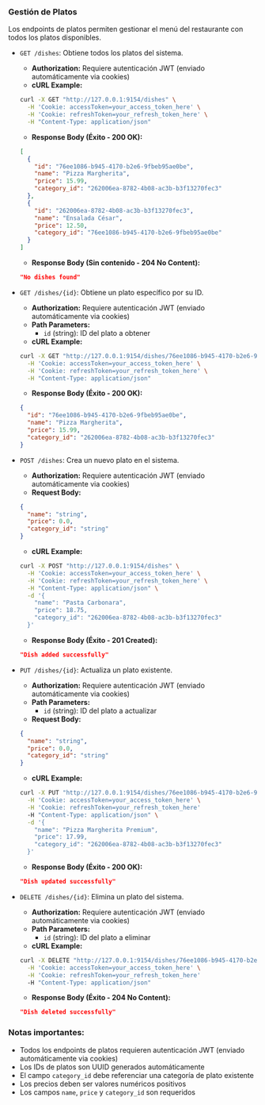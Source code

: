 ### Gestión de Platos

Los endpoints de platos permiten gestionar el menú del restaurante con todos los platos disponibles.

- `GET /dishes`: Obtiene todos los platos del sistema.
  - **Authorization:** Requiere autenticación JWT (enviado automáticamente via cookies)
  - **cURL Example:**
  ```bash
  curl -X GET "http://127.0.0.1:9154/dishes" \
    -H 'Cookie: accessToken=your_access_token_here' \
    -H 'Cookie: refreshToken=your_refresh_token_here' \
    -H "Content-Type: application/json"
  ```
  - **Response Body (Éxito - 200 OK):**
  ```json
  [
    {
      "id": "76ee1086-b945-4170-b2e6-9fbeb95ae0be",
      "name": "Pizza Margherita",
      "price": 15.99,
      "category_id": "262006ea-8782-4b08-ac3b-b3f13270fec3"
    },
    {
      "id": "262006ea-8782-4b08-ac3b-b3f13270fec3",
      "name": "Ensalada César",
      "price": 12.50,
      "category_id": "76ee1086-b945-4170-b2e6-9fbeb95ae0be"
    }
  ]
  ```
  - **Response Body (Sin contenido - 204 No Content):**
  ```json
  "No dishes found"
  ```

- `GET /dishes/{id}`: Obtiene un plato específico por su ID.
  - **Authorization:** Requiere autenticación JWT (enviado automáticamente via cookies)
  - **Path Parameters:**
    - `id` (string): ID del plato a obtener
  - **cURL Example:**
  ```bash
  curl -X GET "http://127.0.0.1:9154/dishes/76ee1086-b945-4170-b2e6-9fbeb95ae0be" \
    -H 'Cookie: accessToken=your_access_token_here' \
    -H 'Cookie: refreshToken=your_refresh_token_here' \
    -H "Content-Type: application/json"
  ```
  - **Response Body (Éxito - 200 OK):**
  ```json
  {
    "id": "76ee1086-b945-4170-b2e6-9fbeb95ae0be",
    "name": "Pizza Margherita",
    "price": 15.99,
    "category_id": "262006ea-8782-4b08-ac3b-b3f13270fec3"
  }
  ```

- `POST /dishes`: Crea un nuevo plato en el sistema.
  - **Authorization:** Requiere autenticación JWT (enviado automáticamente via cookies)
  - **Request Body:**
  ```json
  {
    "name": "string",
    "price": 0.0,
    "category_id": "string"
  }
  ```
  - **cURL Example:**
  ```bash
  curl -X POST "http://127.0.0.1:9154/dishes" \
    -H 'Cookie: accessToken=your_access_token_here' \
    -H 'Cookie: refreshToken=your_refresh_token_here' \
    -H "Content-Type: application/json" \
    -d '{
      "name": "Pasta Carbonara",
      "price": 18.75,
      "category_id": "262006ea-8782-4b08-ac3b-b3f13270fec3"
    }'
  ```
  - **Response Body (Éxito - 201 Created):**
  ```json
  "Dish added successfully"
  ```

- `PUT /dishes/{id}`: Actualiza un plato existente.
  - **Authorization:** Requiere autenticación JWT (enviado automáticamente via cookies)
  - **Path Parameters:**
    - `id` (string): ID del plato a actualizar
  - **Request Body:**
  ```json
  {
    "name": "string",
    "price": 0.0,
    "category_id": "string"
  }
  ```
  - **cURL Example:**
  ```bash
  curl -X PUT "http://127.0.0.1:9154/dishes/76ee1086-b945-4170-b2e6-9fbeb95ae0be" \
    -H 'Cookie: accessToken=your_access_token_here' \
    -H 'Cookie: refreshToken=your_refresh_token_here'
    -H "Content-Type: application/json" \
    -d '{
      "name": "Pizza Margherita Premium",
      "price": 17.99,
      "category_id": "262006ea-8782-4b08-ac3b-b3f13270fec3"
    }'
  ```
  - **Response Body (Éxito - 200 OK):**
  ```json
  "Dish updated successfully"
  ```

- `DELETE /dishes/{id}`: Elimina un plato del sistema.
  - **Authorization:** Requiere autenticación JWT (enviado automáticamente via cookies)
  - **Path Parameters:**
    - `id` (string): ID del plato a eliminar
  - **cURL Example:**
  ```bash
  curl -X DELETE "http://127.0.0.1:9154/dishes/76ee1086-b945-4170-b2e6-9fbeb95ae0be" \
    -H 'Cookie: accessToken=your_access_token_here' \
    -H 'Cookie: refreshToken=your_refresh_token_here'
    -H "Content-Type: application/json"
  ```
  - **Response Body (Éxito - 204 No Content):**
  ```json
  "Dish deleted successfully"
  ```

### Notas importantes:
- Todos los endpoints de platos requieren autenticación JWT (enviado automáticamente via cookies)
- Los IDs de platos son UUID generados automáticamente
- El campo `category_id` debe referenciar una categoría de plato existente
- Los precios deben ser valores numéricos positivos
- Los campos `name`, `price` y `category_id` son requeridos